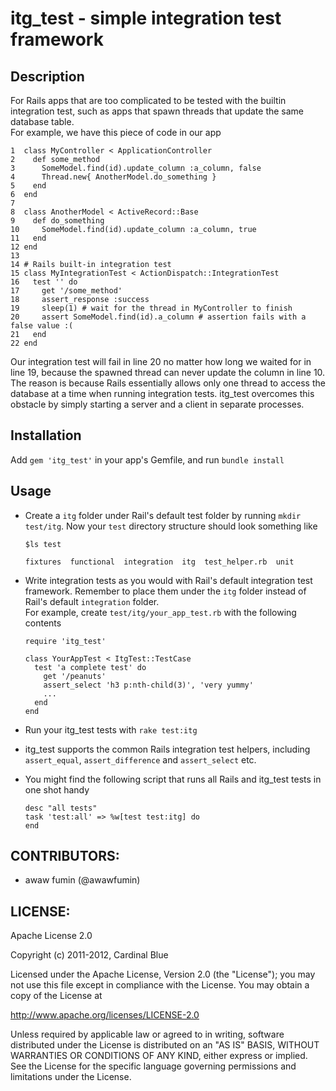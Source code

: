 # itg_test - simple integration test framework
## Description
For Rails apps that are too complicated to be tested with the
builtin integration test, such as apps that spawn threads
that update the same database table.  
For example, we have this piece of code in our app
```
1  class MyController < ApplicationController
2    def some_method
3      SomeModel.find(id).update_column :a_column, false
4      Thread.new{ AnotherModel.do_something }
5    end
6  end
7
8  class AnotherModel < ActiveRecord::Base
9    def do_something
10     SomeModel.find(id).update_column :a_column, true
11   end
12 end
13
14 # Rails built-in integration test
15 class MyIntegrationTest < ActionDispatch::IntegrationTest
16   test '' do
17     get '/some_method'
18     assert_response :success
19     sleep(1) # wait for the thread in MyController to finish
20     assert SomeModel.find(id).a_column # assertion fails with a false value :(
21   end
22 end
```
Our integration test will fail in line 20 no matter how long we waited for
in line 19, because the spawned thread can never update the column in line 10.
The reason is because Rails essentially allows only one thread to access the database
at a time when running integration tests.
itg_test overcomes this obstacle by simply starting a server
and a client in separate processes.  

## Installation
Add `gem 'itg_test'` in your app's Gemfile, and run `bundle install`

## Usage
* Create a `itg` folder under Rail's default test folder by running
  `mkdir test/itg`.
  Now your `test` directory structure should look something like  

  `$ls test`  
  
  `fixtures  functional  integration  itg  test_helper.rb  unit`

* Write integration tests as you would with Rail's default
  integration test framework. Remember to place them under
  the `itg` folder instead of Rail's default `integration` folder.  
  For example, create `test/itg/your_app_test.rb` with the following contents
  ```
  require 'itg_test'

  class YourAppTest < ItgTest::TestCase
    test 'a complete test' do
      get '/peanuts'
      assert_select 'h3 p:nth-child(3)', 'very yummy'
      ...
    end
  end
  ```
* Run your itg_test tests with `rake test:itg`
* itg_test supports the common Rails integration test helpers,
  including `assert_equal`, `assert_difference` and `assert_select` etc.
* You might find the following script that runs all
  Rails and itg_test tests in one shot handy
  ```
  desc "all tests"
  task 'test:all' => %w[test test:itg] do
  end
  ```

## CONTRIBUTORS:

* awaw fumin (@awawfumin)

## LICENSE:

Apache License 2.0

Copyright (c) 2011-2012, Cardinal Blue

Licensed under the Apache License, Version 2.0 (the "License");
you may not use this file except in compliance with the License.
You may obtain a copy of the License at

   <http://www.apache.org/licenses/LICENSE-2.0>

Unless required by applicable law or agreed to in writing, software
distributed under the License is distributed on an "AS IS" BASIS,
WITHOUT WARRANTIES OR CONDITIONS OF ANY KIND, either express or implied.
See the License for the specific language governing permissions and
limitations under the License.
